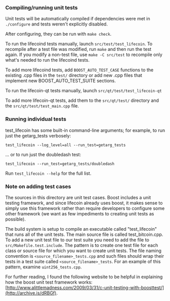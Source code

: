 ### Compiling/running unit tests

Unit tests will be automatically compiled if dependencies were met in `./configure`
and tests weren't explicitly disabled.

After configuring, they can be run with `make check`.

To run the lifecoind tests manually, launch `src/test/test_lifecoin`. To recompile
after a test file was modified, run `make` and then run the test again. If you
modify a non-test file, use `make -C src/test` to recompile only what's needed
to run the lifecoind tests.

To add more lifecoind tests, add `BOOST_AUTO_TEST_CASE` functions to the existing
.cpp files in the `test/` directory or add new .cpp files that
implement new BOOST_AUTO_TEST_SUITE sections.

To run the lifecoin-qt tests manually, launch `src/qt/test/test_lifecoin-qt`

To add more lifecoin-qt tests, add them to the `src/qt/test/` directory and
the `src/qt/test/test_main.cpp` file.

### Running individual tests

test_lifecoin has some built-in command-line arguments; for
example, to run just the getarg_tests verbosely:

    test_lifecoin --log_level=all --run_test=getarg_tests

... or to run just the doubledash test:

    test_lifecoin --run_test=getarg_tests/doubledash

Run `test_lifecoin --help` for the full list.

### Note on adding test cases

The sources in this directory are unit test cases.  Boost includes a
unit testing framework, and since lifecoin already uses boost, it makes
sense to simply use this framework rather than require developers to
configure some other framework (we want as few impediments to creating
unit tests as possible).

The build system is setup to compile an executable called "test_lifecoin"
that runs all of the unit tests.  The main source file is called
test_bitcoin.cpp. To add a new unit test file to our test suite you need
to add the file to `src/Makefile.test.include`. The pattern is to create
one test file for each class or source file for which you want to create
unit tests.  The file naming convention is `<source_filename>_tests.cpp`
and such files should wrap their tests in a test suite
called `<source_filename>_tests`. For an example of this pattern,
examine `uint256_tests.cpp`.

For further reading, I found the following website to be helpful in
explaining how the boost unit test framework works:
[http://www.alittlemadness.com/2009/03/31/c-unit-testing-with-boosttest/](http://archive.is/dRBGf).
